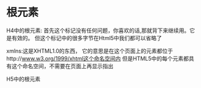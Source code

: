 # 根元素 #

H4中的根元素:
    <html xmlns="http://www.w3.org/1999/xhtml">
    首先这个标记没有任何问题，你喜欢的话,那就背下来继续用。它是有效的。
    但这个标记中的很多字节在Html5中我们都可以省略了

xmlns:这是XHTML1.0的东西，
    它的意思是在这个页面上的元素都位于http://www.w3.org/1999/xhtml这个命名空间内
    但是HTML5中的每个元素都具有这个命名空间，不需要在页面上再显示指出

H5中的根元素
    <html></html>
